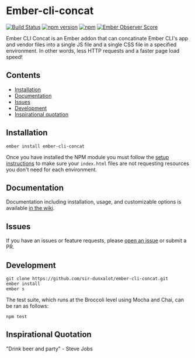 # Ember-cli-concat 
[![Build Status](https://travis-ci.org/sir-dunxalot/ember-cli-concat.svg?branch=develop)](https://travis-ci.org/sir-dunxalot/ember-cli-concat)
[![npm version](https://badge.fury.io/js/ember-cli-concat.svg)](http://badge.fury.io/js/ember-cli-concat)
[![npm](https://img.shields.io/npm/dm/ember-cli-concat.svg)]()
[![Ember Observer Score](https://emberobserver.com/badges/ember-cli-concat.svg)](https://emberobserver.com/addons/ember-cli-concat)


Ember CLI Concat is an Ember addon that can concatinate Ember CLI's app and vendor files into a single JS file and a single CSS file in a specified environment. In other words, less HTTP requests and a faster page load speed!


## Contents

- [Installation](#installation)
- [Documentation](#documentation)
- [Issues](#issues)
- [Development](#development)
- [Inspirational quotation](#inspirational-quotation)

## Installation

```
ember install ember-cli-concat
```

Once you have installed the NPM module you must follow the [setup instructions](https://github.com/sir-dunxalot/ember-cli-concat/wiki/Installation) to make sure your `index.html` files are not requesting resources you don't need for each environment.

## Documentation

Documentation including installation, usage, and customizable options is available [in the wiki](https://github.com/sir-dunxalot/ember-cli-concat/wiki).

## Issues

If you have an issues or feature requests, please [open an issue](https://github.com/sir-dunxalot/ember-flash-messages/issues/new) or submit a PR.

## Development

```shell
git clone https://github.com/sir-dunxalot/ember-cli-concat.git
ember install
ember s
```

The test suite, which runs at the Broccoli level using Mocha and Chai, can be ran as follows:

```shell
npm test
```

## Inspirational Quotation

"Drink beer and party" - Steve Jobs
